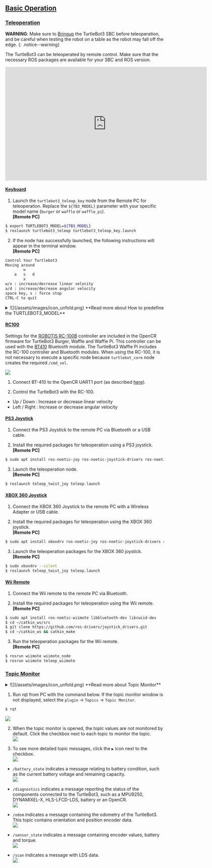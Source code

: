 
## [Basic Operation](#basic-operation)

### [Teleoperation](#teleoperation)

**WARNING**: Make sure to [Bringup][bringup] the TurtleBot3 SBC before teleoperation, and be careful when testing the robot on a table as the robot may fall off the edge.
{: .notice--warning}

The TurtleBot3 can be teleoperated by remote control. Make sure that the necessary ROS packages are available for your SBC and ROS version. 

<iframe width="640" height="360" src="https://www.youtube.com/embed/Z4s18hlazb4" frameborder="0" allowfullscreen></iframe>

#### [Keyboard](#keyboard)

1. Launch the `turtlebot3_teleop_key` node from the Remote PC for teleoperation. Replace the `${TB3_MODEL}` parameter with your specific model name (`burger` or `waffle` or `waffle_pi`).  
**[Remote PC]**  
```bash
$ export TURTLEBOT3_MODEL=${TB3_MODEL}
$ roslaunch turtlebot3_teleop turtlebot3_teleop_key.launch
```

2. If the node has successfully launched, the following instructions will appear in the terminal window.  
**[Remote PC]**  
```bash
Control Your Turtlebot3
Moving around
        w
    a   s   d
        x
w/x : increase/decrease linear velocity
a/d : increase/decrease angular velocity
space key, s : force stop
CTRL-C to quit
```

<details>
<summary>
![](/assets/images/icon_unfold.png) **Read more about How to predefine the TURTLEBOT3_MODEL**
</summary>
The `export TURTLEBOT3_MODEL=${TB3_MODEL}` command can be omitted if the **TURTLEBOT3_MODEL** parameter is predefined in your system's `.bashrc` file. The `.bashrc` file is automatically loaded when a terminal window is created.  

- Example defining TurtlBot3 Burger as the default in the `.bashrc` file.  
```bash
$ echo 'export TURTLEBOT3_MODEL=burger' >> ~/.bashrc
$ source ~/.bashrc
```

- Example defining TurtlBot3 waffle_pi as the default in the `.bashrc` file.  
```bash
$ echo 'export TURTLEBOT3_MODEL=waffle_pi' >> ~/.bashrc
$ source ~/.bashrc
```
</details>

#### [RC100](#rc100)

Settings for the [ROBOTIS RC-100B][rc100] controller are included in the OpenCR firmware for TurtleBot3 Burger, Waffle and Waffle Pi. This controller can be used with the [BT410][bt410] Bluetooth module. The TurtleBot3 Waffle Pi includes the RC-100 controller and Bluetooth modules. When using the RC-100, it is not necessary to execute a specific node because `turtlebot_core` node creates the required `/cmd_vel`.

![](/assets/images/platform/turtlebot3/quick_start/basic_operation/rc100b_with_bt410.png)

1. Connect BT-410 to the OpenCR UART1 port (as described [here][appendix_opencr1_0]).

2. Control the TurtleBot3 with the RC-100.
  - Up / Down : Increase or decrease linear velocity
  - Left / Right : Increase or decrease angular velocity

#### [PS3 Joystick](#ps3-joystick)

1. Connect the PS3 Joystick to the remote PC via Bluetooth or a USB cable.

2. Install the required packages for teleoperation using a PS3 joystick.  
**[Remote PC]**  
  ```bash
$ sudo apt install ros-noetic-joy ros-noetic-joystick-drivers ros-noetic-teleop-twist-joy
  ```

3. Launch the teleoperation node.  
**[Remote PC]**  
  ```bash
$ roslaunch teleop_twist_joy teleop.launch
  ```

#### [XBOX 360 Joystick](#xbox-360-joystick)

1. Connect the XBOX 360 Joystick to the remote PC with a Wireless Adapter or USB cable.

2. Install the required packages for teleoperation using the XBOX 360 joystick.  
**[Remote PC]**  
  ```bash
$ sudo apt install xboxdrv ros-noetic-joy ros-noetic-joystick-drivers ros-noetic-teleop-twist-joy
  ```

3. Launch the teleoperation packages for the XBOX 360 joystick.  
**[Remote PC]**  
  ```bash
$ sudo xboxdrv --silent
$ roslaunch teleop_twist_joy teleop.launch
  ```

#### [Wii Remote](#wii-remote)

1. Connect the Wii remote to the remote PC via Bluetooth.

2. Install the required packages for teleoperation using the Wii remote.  
**[Remote PC]**  
  ```bash
$ sudo apt install ros-noetic-wiimote libbluetooth-dev libcwiid-dev
$ cd ~/catkin_ws/src
$ git clone https://github.com/ros-drivers/joystick_drivers.git  
$ cd ~/catkin_ws && catkin_make
  ```

3. Run the teleoperation packages for the Wii remote.  
**[Remote PC]**  
  ```bash
$ rosrun wiimote wiimote_node
$ rosrun wiimote teleop_wiimote
  ```

### [Topic Monitor](#topic-monitor)

<details>
<summary>
![](/assets/images/icon_unfold.png) **Read more about Topic Monitor**
</summary>
In order to check the topics of our TurtleBot3, we will use [rqt][rqt].rqt is a Qt-based framework for GUI development in ROS. rqt allows users to easily see topic status by displaying all topics in a single topic list, along with additional information like topic types, bandwidth, and value in the GUI.
</details>

1. Run rqt from PC with the command below. If the topic monitor window is not displayed, select the `plugin` -> `Topics` -> `Topic Monitor`.
  ```bash
$ rqt
  ```  
  ![](/assets/images/platform/turtlebot3/quick_start/basic_operation/legacy/rqt_1.png)

2. When the topic monitor is opened, the topic values are not monitored by default. Click the checkbox next to each topic to monitor the topic.  
  ![](/assets/images/platform/turtlebot3/quick_start/basic_operation/legacy/rqt_2.png)

3. To see more detailed topic messages, click the `▶` icon next to the checkbox.  
  ![](/assets/images/platform/turtlebot3/quick_start/basic_operation/legacy/rqt_3.png)

  - `/battery_state` indicates a message relating to battery condition, such as the current battery voltage and remaining capacity.  
  ![](/assets/images/platform/turtlebot3/quick_start/basic_operation/legacy/rqt_4.png)

  - `/diagnostics` indicates a message reporting the status of the components connected to the TurtleBot3, such as a MPU9250, DYNAMIXEL-X, HLS-LFCD-LDS, battery or an OpenCR.  
  ![](/assets/images/platform/turtlebot3/quick_start/basic_operation/legacy/rqt_5.png)

  - `/odom` indicates a message containing the odometry of the TurtleBot3. This topic contains orientation and position encoder data.  
  ![](/assets/images/platform/turtlebot3/quick_start/basic_operation/legacy/rqt_6.png)

  - `/sensor_state` indicates a message containing encoder values, battery and torque.  
  ![](/assets/images/platform/turtlebot3/quick_start/basic_operation/legacy/rqt_7.png)

  - `/scan` indicates a message with LDS data.  
  ![](/assets/images/platform/turtlebot3/quick_start/basic_operation/legacy/rqt_8.png)


[teleoperation]: /docs/en/platform/turtlebot3/teleoperation/
[basic_examples]: /docs/en/platform/turtlebot3/basic_examples/
[additional_sensors]: /docs/en/platform/turtlebot3/additional_sensors/
[bringup]: /docs/en/platform/turtlebot3/bringup/#bringup
[rqt]: http://wiki.ros.org/rqt
[rc100]: /docs/en/parts/communication/rc-100/
[bt410]: /docs/en/parts/communication/bt-410/
[appendix_opencr1_0]: /docs/en/platform/turtlebot3/appendix_opencr1_0/
